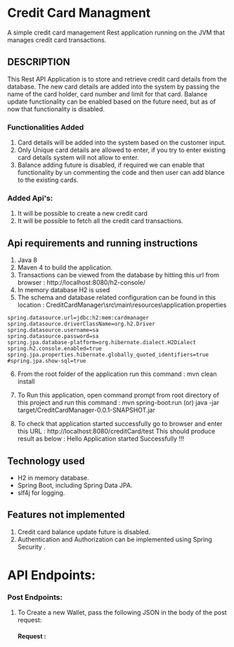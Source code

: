 # Credit Card Managment

A simple credit card management Rest application running on the JVM that manages credit card transactions.

## DESCRIPTION

This Rest API Application is to store and retrieve credit card details from the database. The new card details are added into the system by passing the name of the card holder, card number and limit for that card. Balance update functionality can be enabled based on the future need, but as of now that functionality is disabled. 

### Functionalities Added 

1. Card details will be added into the system based on the customer input. 
2. Only Unique card details are allowed to enter, if you try to enter existing card details system will not allow to enter.  
3. Balance adding future is disabled, if required we can enable that functionality by un commenting the code and then user can add blance to the existing cards. 

### Added Api's:
1. It will be possible to create a new credit card 
2. It will be possible to fetch all the credit card transactions.  

## Api requirements and running instructions
1. Java 8
2. Maven 4 to build the application.
3. Transactions can be viewed from the database by hitting this url from browser : http://localhost:8080/h2-console/
4. In memory database H2 is used
5. The schema and database related configuration can be found in this location : CreditCardManager\src\main\resources\application.properties
```
spring.datasource.url=jdbc:h2:mem:cardmanager
spring.datasource.driverClassName=org.h2.Driver
spring.datasource.username=sa
spring.datasource.password=sa
spring.jpa.database-platform=org.hibernate.dialect.H2Dialect
spring.h2.console.enabled=true
spring.jpa.properties.hibernate.globally_quoted_identifiers=true
#spring.jpa.show-sql=true
```
6. From the root folder of the application run this command : mvn clean install
7. To Run this application, open command prompt from root directory of this project and run this command : 
	mvn spring-boot:run
	(or)
java -jar target/CreditCardManager-0.0.1-SNAPSHOT.jar  

8. To check that application started successfully go to browser and enter this URL : http://localhost:8080/creditCard/test
        This should produce result as below : 
            Hello Application started Successfully !!! 
## Technology used
- H2 in memory database.
- Spring Boot, including Spring Data JPA.
- slf4j for logging.

## Features not implemented
1. Credit card balance update future is disabled.
2. Authentication and Authorization can be implemented using Spring Security .

# API Endpoints:

### Post Endpoints:

1. To Create a new Wallet, pass the following JSON in the body of the post request:
    
    #### Request : 
